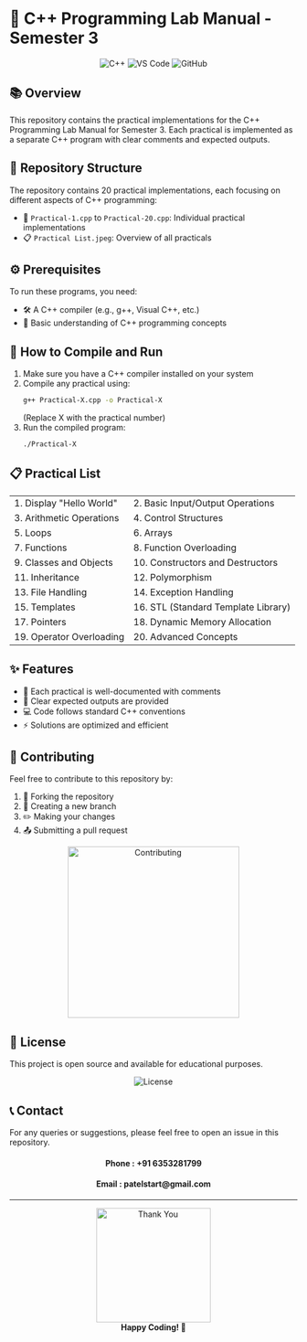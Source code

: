 # 🚀 C++ Programming Lab Manual - Semester 3

<div align="center">
  <img src="https://img.shields.io/badge/C%2B%2B-00599C?style=for-the-badge&logo=c%2B%2B&logoColor=white" alt="C++"/>
  <img src="https://img.shields.io/badge/Visual_Studio_Code-007ACC?style=for-the-badge&logo=visual-studio-code&logoColor=white" alt="VS Code"/>
  <img src="https://img.shields.io/badge/GitHub-100000?style=for-the-badge&logo=github&logoColor=white" alt="GitHub"/>
</div>

## 📚 Overview

This repository contains the practical implementations for the C++ Programming Lab Manual for Semester 3. Each practical is implemented as a separate C++ program with clear comments and expected outputs.



## 📁 Repository Structure

The repository contains 20 practical implementations, each focusing on different aspects of C++ programming:

- 📝 `Practical-1.cpp` to `Practical-20.cpp`: Individual practical implementations
- 📋 `Practical List.jpeg`: Overview of all practicals

## ⚙️ Prerequisites

To run these programs, you need:
- 🛠️ A C++ compiler (e.g., g++, Visual C++, etc.)
- 📖 Basic understanding of C++ programming concepts

## 🚀 How to Compile and Run

1. Make sure you have a C++ compiler installed on your system
2. Compile any practical using:
   ```bash
   g++ Practical-X.cpp -o Practical-X
   ```
   (Replace X with the practical number)
3. Run the compiled program:
   ```bash
   ./Practical-X
   ```

## 📋 Practical List

<div align="center">
  <table>
    <tr>
      <td>1. Display "Hello World"</td>
      <td>2. Basic Input/Output Operations</td>
    </tr>
    <tr>
      <td>3. Arithmetic Operations</td>
      <td>4. Control Structures</td>
    </tr>
    <tr>
      <td>5. Loops</td>
      <td>6. Arrays</td>
    </tr>
    <tr>
      <td>7. Functions</td>
      <td>8. Function Overloading</td>
    </tr>
    <tr>
      <td>9. Classes and Objects</td>
      <td>10. Constructors and Destructors</td>
    </tr>
    <tr>
      <td>11. Inheritance</td>
      <td>12. Polymorphism</td>
    </tr>
    <tr>
      <td>13. File Handling</td>
      <td>14. Exception Handling</td>
    </tr>
    <tr>
      <td>15. Templates</td>
      <td>16. STL (Standard Template Library)</td>
    </tr>
    <tr>
      <td>17. Pointers</td>
      <td>18. Dynamic Memory Allocation</td>
    </tr>
    <tr>
      <td>19. Operator Overloading</td>
      <td>20. Advanced Concepts</td>
    </tr>
  </table>
</div>

## ✨ Features

- 📝 Each practical is well-documented with comments
- 🎯 Clear expected outputs are provided
- 💻 Code follows standard C++ conventions
- ⚡ Solutions are optimized and efficient

## 🤝 Contributing

Feel free to contribute to this repository by:
1. 🍴 Forking the repository
2. 🌿 Creating a new branch
3. ✏️ Making your changes
4. 📤 Submitting a pull request

<div align="center">
  <img src="https://media.giphy.com/media/du3J3cXyzhj75IOgvA/giphy.gif" width="300" alt="Contributing"/>
</div>

## 📄 License

This project is open source and available for educational purposes.

<div align="center">
  <img src="https://img.shields.io/badge/License-MIT-yellow.svg?style=for-the-badge" alt="License"/>
</div>

## 📞 Contact

For any queries or suggestions, please feel free to open an issue in this repository.

<div align="center">
  <h4>Phone : <b>+91 6353281799</b></h4>
  <h4>Email : <b>patelstart@gmail.com</b></h4>
</div>

---
<div align="center">
  <img src="https://media.giphy.com/media/3o7bu6mXzX6z9B3Yqxy/giphy.gif" width="200" alt="Thank You"/>
  <br>
  <strong>Happy Coding! 🚀</strong>
</div> 
